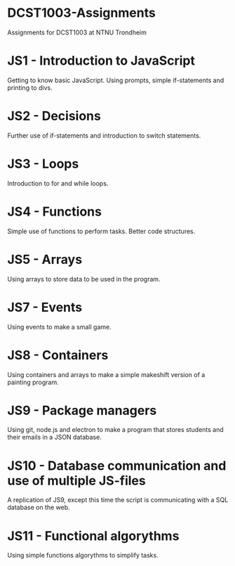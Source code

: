 # DCST1003-Assignments
Assignments for DCST1003 at NTNU Trondheim

# JS1 - Introduction to JavaScript
Getting to know basic JavaScript. Using prompts, simple if-statements and printing to divs.

# JS2 - Decisions
Further use of if-statements and introduction to switch statements.

# JS3 - Loops
Introduction to for and while loops. 

# JS4 - Functions
Simple use of functions to perform tasks. Better code structures.

# JS5 - Arrays
Using arrays to store data to be used in the program.

# JS7 - Events
Using events to make a small game.

# JS8 - Containers
Using containers and arrays to make a simple makeshift version of a painting program.

# JS9 - Package managers
Using git, node.js and electron to make a program that stores students and their emails in a JSON database.

# JS10 - Database communication and use of multiple JS-files
A replication of JS9, except this time the script is communicating with a SQL database on the web.

# JS11 - Functional algorythms
Using simple functions algorythms to simplify tasks.